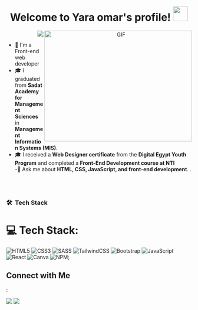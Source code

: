 <!--
### Hi there 👋

**ahmed-gimy/ahmed-gimy** is a ✨ _special_ ✨ repository because its `README.md` (this file) appears on your GitHub profile.

Here are some ideas to get you started:
 
- - 🎓 I graduated from **Sadat Academy for Management Sciences** in **Management Information Systems (MIS)**.
- 🌱 I’m currently learning ...
- 👯 I’m looking to collaborate on ...
- 🤔 I’m looking for help with ...
- 💬 Ask me about ...
- 📫 How to reach me: ...
- 😄 Pronouns: ...
- ⚡ Fun fact: ...
-->


<h1 align="center">
  Welcome to Yara omar's profile!
  <img src="https://media.giphy.com/media/hvRJCLFzcasrR4ia7z/giphy.gif" width="40">
</h1>
<a target="_blank" align="center">
  <img align="right" top="500" height="300" width="400" alt="GIF" src="https://media.giphy.com/media/SWoSkN6DxTszqIKEqv/giphy.gif">
</a>

<!-- Typing SVG by DenverCoder1 - https://github.com/DenverCoder1/readme-typing-svg -->
<p align="right">
  <a href="https://github.com/DenverCoder1/readme-typing-svg"><img src="https://readme-typing-svg.herokuapp.com/?lines=Front-end%20web%20developer;Always%20learning%20new%20things&font=Fira%20Code&center=true&width=440&height=45&color=f75c7e&vCenter=true&size=22"></a>
</p> 

- 🏢 I'm a Front-end web developer 
- 🎓 I graduated from **Sadat Academy for Management Sciences** in **Management Information Systems (MIS)**.
-  🎓 I received a **Web Designer certificate** from the **Digital Egypt Youth Program** and  completed a **Front-End Development course at NTI**  
-💬 Ask me about **HTML, CSS, JavaScript, and front-end development**.  . 
<!--

- 
-->

<br> <br>

### 🛠 &nbsp;Tech Stack
# 💻 Tech Stack:
![HTML5](https://img.shields.io/badge/html5-%23E34F26.svg?style=for-the-badge&logo=html5&logoColor=white) ![CSS3](https://img.shields.io/badge/css3-%231572B6.svg?style=for-the-badge&logo=css3&logoColor=white)  ![SASS](https://img.shields.io/badge/SASS-hotpink.svg?style=for-the-badge&logo=SASS&logoColor=white) ![TailwindCSS](https://img.shields.io/badge/tailwindcss-%2338B2AC.svg?style=for-the-badge&logo=tailwind-css&logoColor=white) ![Bootstrap](https://img.shields.io/badge/bootstrap-%23563D7C.svg?style=for-the-badge&logo=bootstrap&logoColor=white) ![JavaScript](https://img.shields.io/badge/javascript-%23323330.svg?style=for-the-badge&logo=javascript&logoColor=%23F7DF1E) ![React](https://img.shields.io/badge/react-%2320232a.svg?style=for-the-badge&logo=react&logoColor=%2361DAFB) ![Canva](https://img.shields.io/badge/Canva-%2300C4CC.svg?style=for-the-badge&logo=Canva&logoColor=white) 
![NPM](https://img.shields.io/badge/NPM-%23CB3837.svg?style=for-the-badge&logo=npm&logoColor=white);
<!--
![Node.js](https://img.shields.io/badge/-Node.js-05122A?style=flat&logo=node.js&logoColor=339933)&nbsp;
![Sass](https://img.shields.io/badge/-Sass-05122A?style=flat&logo=sass)&nbsp;
![GraphQL](https://img.shields.io/badge/-GraphQL-05122A?style=flat&logo=GraphQL)&nbsp;
![MongoDB](https://img.shields.io/badge/-MongoDB-05122A?style=flat&logo=MongoDB)&nbsp;
![Python](https://img.shields.io/badge/-Python%20-05122A?style=flat&logo=python)&nbsp;
-->
<h2> Connect with Me </h2>:

<a href="https://www.linkedin.com/in/yara-omar-72b6a9240/" target="_blank"><img src="https://img.shields.io/badge/-yara%20omar-0077B5?style=for-the-badge&logo=Linkedin&logoColor=white"/></a>
<a href="https://t.me/Yaraomar4" target="_blank"><img src="https://img.shields.io/badge/-yara%20omar-0077B5?style=for-the-badge&logo=Telegram&logoColor=white"/></a>


<!--
<img align="left" src="https://github-readme-stats.vercel.app/api/top-langs?username=yousefdergham&show_icons=true&locale=en&layout=compact&theme=radical" alt="most used languages" />
<br>
<a href="https://komarev.com/ghpvc/?username=yousefdergham&style=for-the-badge">
    <img src="https://komarev.com/ghpvc/?username=yousefdergham&style=for-the-badge">
</a>
-->

